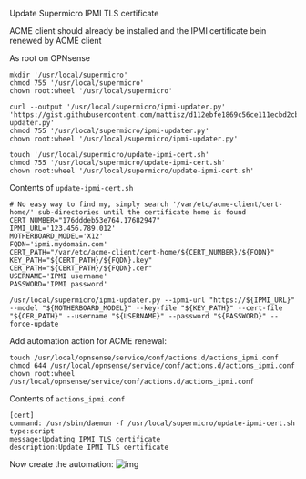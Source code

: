 Update Supermicro IPMI TLS certificate

ACME client should already be installed and the IPMI certificate bein renewed by ACME client

As root on OPNsense

```
mkdir '/usr/local/supermicro'
chmod 755 '/usr/local/supermicro'
chown root:wheel '/usr/local/supermicro'

curl --output '/usr/local/supermicro/ipmi-updater.py' 'https://gist.githubusercontent.com/mattisz/d112ebfe1869c56ce111ecbd2cbbd04d/raw/569b20ddc8bcc2c04a875de2e9e918570a0cf93a/ipmi-updater.py'
chmod 755 '/usr/local/supermicro/ipmi-updater.py'
chown root:wheel '/usr/local/supermicro/ipmi-updater.py'
```

```
touch '/usr/local/supermicro/update-ipmi-cert.sh'
chmod 755 '/usr/local/supermicro/update-ipmi-cert.sh'
chown root:wheel '/usr/local/supermicro/update-ipmi-cert.sh'
```

Contents of `update-ipmi-cert.sh`
```
# No easy way to find my, simply search '/var/etc/acme-client/cert-home/' sub-directories until the certificate home is found
CERT_NUMBER="176dddeb53e764.17682947"
IPMI_URL='123.456.789.012'
MOTHERBOARD_MODEL='X12'
FQDN='ipmi.mydomain.com'
CERT_PATH="/var/etc/acme-client/cert-home/${CERT_NUMBER}/${FQDN}"
KEY_PATH="${CERT_PATH}/${FQDN}.key"
CER_PATH="${CERT_PATH}/${FQDN}.cer"
USERNAME='IPMI username'
PASSWORD='IPMI password'

/usr/local/supermicro/ipmi-updater.py --ipmi-url "https://${IPMI_URL}" --model "${MOTHERBOARD_MODEL}" --key-file "${KEY_PATH}" --cert-file "${CER_PATH}" --username "${USERNAME}" --password "${PASSWORD}" --force-update
```

Add automation action for ACME renewal:

```
touch /usr/local/opnsense/service/conf/actions.d/actions_ipmi.conf
chmod 644 /usr/local/opnsense/service/conf/actions.d/actions_ipmi.conf
chown root:wheel /usr/local/opnsense/service/conf/actions.d/actions_ipmi.conf
```

Contents of `actions_ipmi.conf`
```
[cert]
command: /usr/sbin/daemon -f /usr/local/supermicro/update-ipmi-cert.sh
type:script
message:Updating IPMI TLS certificate
description:Update IPMI TLS certificate
```

Now create the automation:
![img](url)
